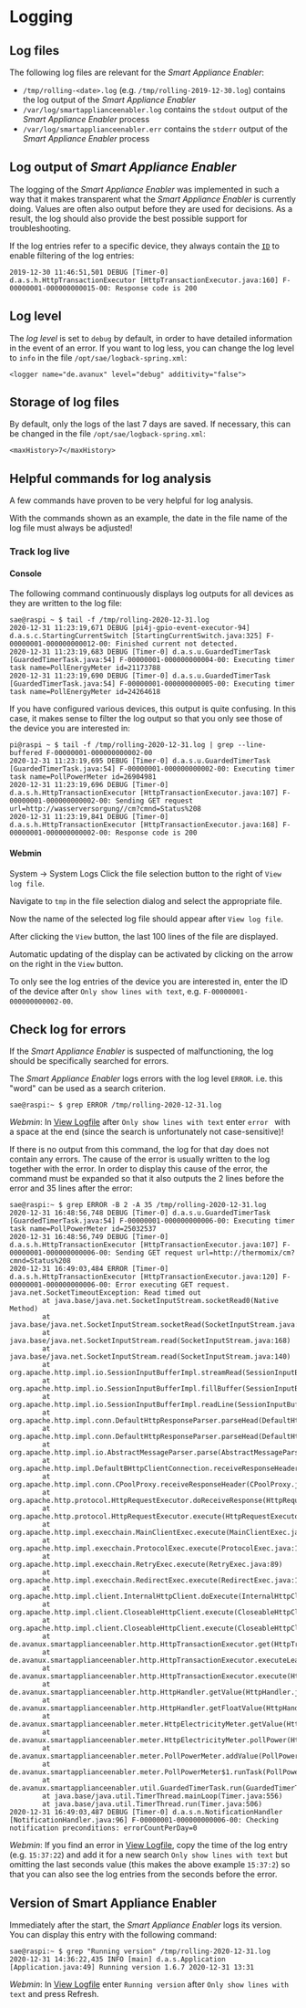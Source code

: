 # Logging

## Log files
The following log files are relevant for the *Smart Appliance Enabler*:
- `/tmp/rolling-<date>.log` (e.g. `/tmp/rolling-2019-12-30.log`) contains the log output of the *Smart Appliance Enabler*
- `/var/log/smartapplianceenabler.log` contains the `stdout` output of the *Smart Appliance Enabler* process
- `/var/log/smartapplianceenabler.err` contains the `stderr` output of the *Smart Appliance Enabler* process

## Log output of *Smart Appliance Enabler*
The logging of the *Smart Appliance Enabler* was implemented in such a way that it makes transparent what the *Smart Appliance Enabler* is currently doing. Values are often also output before they are used for decisions. As a result, the log should also provide the best possible support for troubleshooting.

If the log entries refer to a specific device, they always contain the [`ID`](Appliance_EN.md#id) to enable filtering of the log entries:
```
2019-12-30 11:46:51,501 DEBUG [Timer-0] d.a.s.h.HttpTransactionExecutor [HttpTransactionExecutor.java:160] F-00000001-000000000015-00: Response code is 200
```

## Log level
The *log level* is set to `debug` by default, in order to have detailed information in the event of an error. If you want to log less, you can change the log level to `info` in the file `/opt/sae/logback-spring.xml`:
```
<logger name="de.avanux" level="debug" additivity="false">
```

## Storage of log files
By default, only the logs of the last 7 days are saved. If necessary, this can be changed in the file `/opt/sae/logback-spring.xml`:
```
<maxHistory>7</maxHistory>
```

## Helpful commands for log analysis
A few commands have proven to be very helpful for log analysis.

With the commands shown as an example, the date in the file name of the log file must always be adjusted!

### Track log live
#### Console
The following command continuously displays log outputs for all devices as they are written to the log file:
```console
sae@raspi ~ $ tail -f /tmp/rolling-2020-12-31.log
2020-12-31 11:23:19,671 DEBUG [pi4j-gpio-event-executor-94] d.a.s.c.StartingCurrentSwitch [StartingCurrentSwitch.java:325] F-00000001-000000000012-00: Finished current not detected.
2020-12-31 11:23:19,683 DEBUG [Timer-0] d.a.s.u.GuardedTimerTask [GuardedTimerTask.java:54] F-00000001-000000000004-00: Executing timer task name=PollEnergyMeter id=21173788
2020-12-31 11:23:19,690 DEBUG [Timer-0] d.a.s.u.GuardedTimerTask [GuardedTimerTask.java:54] F-00000001-000000000005-00: Executing timer task name=PollEnergyMeter id=24264618
```

If you have configured various devices, this output is quite confusing. In this case, it makes sense to filter the log output so that you only see those of the device you are interested in:
```console
pi@raspi ~ $ tail -f /tmp/rolling-2020-12-31.log | grep --line-buffered F-00000001-000000000002-00
2020-12-31 11:23:19,695 DEBUG [Timer-0] d.a.s.u.GuardedTimerTask [GuardedTimerTask.java:54] F-00000001-000000000002-00: Executing timer task name=PollPowerMeter id=26904981
2020-12-31 11:23:19,696 DEBUG [Timer-0] d.a.s.h.HttpTransactionExecutor [HttpTransactionExecutor.java:107] F-00000001-000000000002-00: Sending GET request url=http://wasserversorgung//cm?cmnd=Status%208
2020-12-31 11:23:19,841 DEBUG [Timer-0] d.a.s.h.HttpTransactionExecutor [HttpTransactionExecutor.java:168] F-00000001-000000000002-00: Response code is 200
```

#### Webmin
<a name="webmin-logs">

System -> System Logs
Click the file selection button to the right of `View log file`.

Navigate to `tmp` in the file selection dialog and select the appropriate file.

Now the name of the selected log file should appear after `View log file`.

After clicking the `View` button, the last 100 lines of the file are displayed.

Automatic updating of the display can be activated by clicking on the arrow on the right in the `View` button.

To only see the log entries of the device you are interested in, enter the ID of the device after `Only show lines with text`, e.g. `F-00000001-000000000002-00`.

## Check log for errors

If the *Smart Appliance Enabler* is suspected of malfunctioning, the log should be specifically searched for errors.

The *Smart Appliance Enabler* logs errors with the log level `ERROR`. i.e. this "word" can be used as a search criterion.
```console
sae@raspi:~ $ grep ERROR /tmp/rolling-2020-12-31.log
```

*Webmin*: In [View Logfile](#webmin-logs) after `Only show lines with text` enter `error ` with a space at the end (since the search is unfortunately not case-sensitive)!

If there is no output from this command, the log for that day does not contain any errors.
The cause of the error is usually written to the log together with the error. In order to display this cause of the error, the command must be expanded so that it also outputs the 2 lines before the error and 35 lines after the error:
```console
sae@raspi:~ $ grep ERROR -B 2 -A 35 /tmp/rolling-2020-12-31.log
2020-12-31 16:48:56,748 DEBUG [Timer-0] d.a.s.u.GuardedTimerTask [GuardedTimerTask.java:54] F-00000001-000000000006-00: Executing timer task name=PollPowerMeter id=25032537
2020-12-31 16:48:56,749 DEBUG [Timer-0] d.a.s.h.HttpTransactionExecutor [HttpTransactionExecutor.java:107] F-00000001-000000000006-00: Sending GET request url=http://thermomix/cm?cmnd=Status%208
2020-12-31 16:49:03,484 ERROR [Timer-0] d.a.s.h.HttpTransactionExecutor [HttpTransactionExecutor.java:120] F-00000001-000000000006-00: Error executing GET request.
java.net.SocketTimeoutException: Read timed out
        at java.base/java.net.SocketInputStream.socketRead0(Native Method)
        at java.base/java.net.SocketInputStream.socketRead(SocketInputStream.java:115)
        at java.base/java.net.SocketInputStream.read(SocketInputStream.java:168)
        at java.base/java.net.SocketInputStream.read(SocketInputStream.java:140)
        at org.apache.http.impl.io.SessionInputBufferImpl.streamRead(SessionInputBufferImpl.java:137)
        at org.apache.http.impl.io.SessionInputBufferImpl.fillBuffer(SessionInputBufferImpl.java:153)
        at org.apache.http.impl.io.SessionInputBufferImpl.readLine(SessionInputBufferImpl.java:280)
        at org.apache.http.impl.conn.DefaultHttpResponseParser.parseHead(DefaultHttpResponseParser.java:138)
        at org.apache.http.impl.conn.DefaultHttpResponseParser.parseHead(DefaultHttpResponseParser.java:56)
        at org.apache.http.impl.io.AbstractMessageParser.parse(AbstractMessageParser.java:259)
        at org.apache.http.impl.DefaultBHttpClientConnection.receiveResponseHeader(DefaultBHttpClientConnection.java:163)
        at org.apache.http.impl.conn.CPoolProxy.receiveResponseHeader(CPoolProxy.java:157)
        at org.apache.http.protocol.HttpRequestExecutor.doReceiveResponse(HttpRequestExecutor.java:273)
        at org.apache.http.protocol.HttpRequestExecutor.execute(HttpRequestExecutor.java:125)
        at org.apache.http.impl.execchain.MainClientExec.execute(MainClientExec.java:272)
        at org.apache.http.impl.execchain.ProtocolExec.execute(ProtocolExec.java:186)
        at org.apache.http.impl.execchain.RetryExec.execute(RetryExec.java:89)
        at org.apache.http.impl.execchain.RedirectExec.execute(RedirectExec.java:110)
        at org.apache.http.impl.client.InternalHttpClient.doExecute(InternalHttpClient.java:185)
        at org.apache.http.impl.client.CloseableHttpClient.execute(CloseableHttpClient.java:83)
        at org.apache.http.impl.client.CloseableHttpClient.execute(CloseableHttpClient.java:108)
        at de.avanux.smartapplianceenabler.http.HttpTransactionExecutor.get(HttpTransactionExecutor.java:116)
        at de.avanux.smartapplianceenabler.http.HttpTransactionExecutor.executeLeaveOpen(HttpTransactionExecutor.java:96)
        at de.avanux.smartapplianceenabler.http.HttpTransactionExecutor.execute(HttpTransactionExecutor.java:76)
        at de.avanux.smartapplianceenabler.http.HttpHandler.getValue(HttpHandler.java:85)
        at de.avanux.smartapplianceenabler.http.HttpHandler.getFloatValue(HttpHandler.java:45)
        at de.avanux.smartapplianceenabler.meter.HttpElectricityMeter.getValue(HttpElectricityMeter.java:281)
        at de.avanux.smartapplianceenabler.meter.HttpElectricityMeter.pollPower(HttpElectricityMeter.java:259)
        at de.avanux.smartapplianceenabler.meter.PollPowerMeter.addValue(PollPowerMeter.java:70)
        at de.avanux.smartapplianceenabler.meter.PollPowerMeter$1.runTask(PollPowerMeter.java:54)
        at de.avanux.smartapplianceenabler.util.GuardedTimerTask.run(GuardedTimerTask.java:57)
        at java.base/java.util.TimerThread.mainLoop(Timer.java:556)
        at java.base/java.util.TimerThread.run(Timer.java:506)
2020-12-31 16:49:03,487 DEBUG [Timer-0] d.a.s.n.NotificationHandler [NotificationHandler.java:96] F-00000001-000000000006-00: Checking notification preconditions: errorCountPerDay=0
```

*Webmin*: If you find an error in [View Logfile](#webmin-logs), copy the time of the log entry (e.g. `15:37:22`) and add it for a new search `Only show lines with text` but omitting the last seconds value (this makes the above example `15:37:2`) so that you can also see the log entries from the seconds before the error.

## Version of Smart Appliance Enabler

Immediately after the start, the *Smart Appliance Enabler* logs its version. You can display this entry with the following command:
```console
sae@raspi:~ $ grep "Running version" /tmp/rolling-2020-12-31.log 
2020-12-31 14:36:22,435 INFO [main] d.a.s.Application [Application.java:49] Running version 1.6.7 2020-12-31 13:31
```

*Webmin*: In [View Logfile](#webmin-logs) enter `Running version` after `Only show lines with text` and press Refresh.
